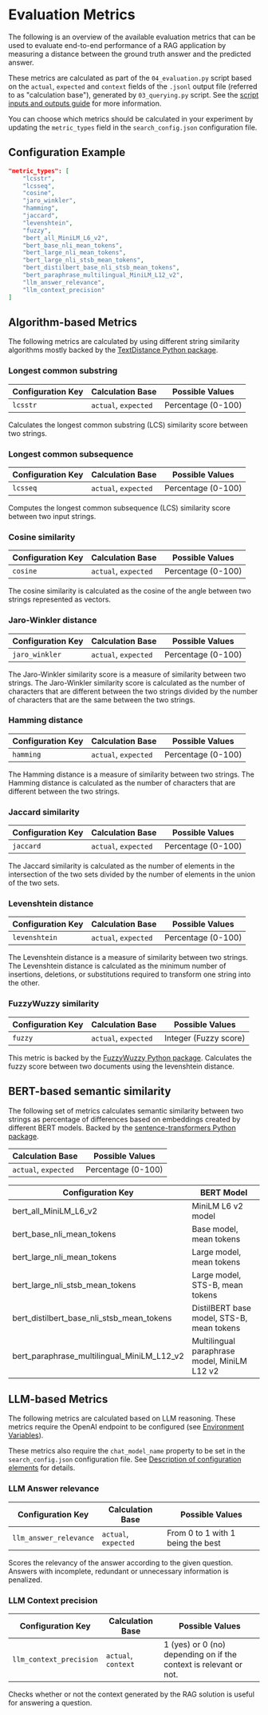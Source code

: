 # Evaluation Metrics

The following is an overview of the available evaluation metrics that can be used to evaluate end-to-end performance of
a RAG application by measuring a distance between the ground truth answer and the predicted answer.

These metrics are calculated as part of  the `04_evaluation.py` script based on the `actual`, `expected` and `context` fields of
the `.jsonl` output file (referred to as "calculation base"), generated by `03_querying.py` script. See the [script inputs and outputs
guide](/docs/script-inputs-outputs.md#03_queryingpy) for more information.

You can choose which metrics should be calculated in your experiment by updating the `metric_types` field in the
`search_config.json` configuration file.

## Configuration Example

```json
"metric_types": [
    "lcsstr",
    "lcsseq",
    "cosine",
    "jaro_winkler",
    "hamming",
    "jaccard",
    "levenshtein",
    "fuzzy",
    "bert_all_MiniLM_L6_v2",
    "bert_base_nli_mean_tokens",
    "bert_large_nli_mean_tokens",
    "bert_large_nli_stsb_mean_tokens",
    "bert_distilbert_base_nli_stsb_mean_tokens",
    "bert_paraphrase_multilingual_MiniLM_L12_v2",
    "llm_answer_relevance",
    "llm_context_precision"
]
```

## Algorithm-based Metrics

The following metrics are calculated by using different string similarity algorithms mostly backed by the [TextDistance
Python package](https://pypi.org/project/textdistance/).

### Longest common substring

| Configuration Key | Calculation Base     | Possible Values    |
| ----------------- | -------------------- | ------------------ |
| `lcsstr`          | `actual`, `expected` | Percentage (0-100) |

Calculates the longest common substring (LCS) similarity score between two strings.

### Longest common subsequence

| Configuration Key | Calculation Base     | Possible Values    |
| ----------------- | -------------------- | ------------------ |
| `lcsseq`          | `actual`, `expected` | Percentage (0-100) |

Computes the longest common subsequence (LCS) similarity score between two input strings.

### Cosine similarity

| Configuration Key | Calculation Base     | Possible Values    |
| ----------------- | -------------------- | ------------------ |
| `cosine`          | `actual`, `expected` | Percentage (0-100) |

The cosine similarity is calculated as the cosine of the angle between two strings represented as vectors.

### Jaro-Winkler distance

| Configuration Key | Calculation Base     | Possible Values    |
| ----------------- | -------------------- | ------------------ |
| `jaro_winkler`    | `actual`, `expected` | Percentage (0-100) |

The Jaro-Winkler similarity score is a measure of similarity between two strings. The Jaro-Winkler similarity score is
calculated as the number of characters that are different between the two strings divided by the number of characters
that are the same between the two strings.

### Hamming distance

| Configuration Key | Calculation Base     | Possible Values    |
| ----------------- | -------------------- | ------------------ |
| `hamming`         | `actual`, `expected` | Percentage (0-100) |

The Hamming distance is a measure of similarity between two strings. The Hamming distance is calculated as the number of
characters that are different between the two strings.

### Jaccard similarity

| Configuration Key | Calculation Base     | Possible Values    |
| ----------------- | -------------------- | ------------------ |
| `jaccard`         | `actual`, `expected` | Percentage (0-100) |

The Jaccard similarity is calculated as the number of elements in the intersection of the two sets divided by the number
of elements in the union of the two sets.

### Levenshtein distance

| Configuration Key | Calculation Base     | Possible Values    |
| ----------------- | -------------------- | ------------------ |
| `levenshtein`     | `actual`, `expected` | Percentage (0-100) |

The Levenshtein distance is a measure of similarity between two strings. The Levenshtein distance is calculated as the
minimum number of insertions, deletions, or substitutions required to transform one string into the other.

### FuzzyWuzzy similarity

| Configuration Key | Calculation Base     | Possible Values       |
| ----------------- | -------------------- | --------------------- |
| `fuzzy`           | `actual`, `expected` | Integer (Fuzzy score) |

This metric is backed by the [FuzzyWuzzy Python package](https://pypi.org/project/fuzzywuzzy/).
Calculates the fuzzy score between two documents using the levenshtein distance.

## BERT-based semantic similarity

The following set of metrics calculates semantic similarity between two strings as percentage of differences based on
embeddings created by different BERT models. Backed by the [sentence-transformers Python
package](https://pypi.org/project/sentence-transformers/).

| Calculation Base     | Possible Values    |
| -------------------- | ------------------ |
| `actual`, `expected` | Percentage (0-100) |

| Configuration Key                          | BERT Model                                   |
| ------------------------------------------ | -------------------------------------------- |
| bert_all_MiniLM_L6_v2                      | MiniLM L6 v2 model                           |
| bert_base_nli_mean_tokens                  | Base model, mean tokens                      |
| bert_large_nli_mean_tokens                 | Large model, mean tokens                     |
| bert_large_nli_stsb_mean_tokens            | Large model, STS-B, mean tokens              |
| bert_distilbert_base_nli_stsb_mean_tokens  | DistilBERT base model, STS-B, mean tokens    |
| bert_paraphrase_multilingual_MiniLM_L12_v2 | Multilingual paraphrase model, MiniLM L12 v2 |

## LLM-based Metrics

The following metrics are calculated based on LLM reasoning. These metrics require the OpenAI endpoint to be configured
(see [Environment Variables](./environment-variables.md)).

These metrics also require the `chat_model_name` property to be set in the `search_config.json` configuration file. See
[Description of configuration elements](../README.md#description-of-configuration-elements) for details.

### LLM Answer relevance

| Configuration Key  | Calculation Base     | Possible Values                   |
| ------------------ | -------------------- | --------------------------------- |
| `llm_answer_relevance` | `actual`, `expected` | From 0 to 1 with 1 being the best |

Scores the relevancy of the answer according to the given question. Answers with incomplete, redundant or unnecessary
information is penalized.

### LLM Context precision

| Configuration Key   | Calculation Base    | Possible Values                                                   |
| ------------------- | ------------------- | ----------------------------------------------------------------- |
| `llm_context_precision` | `actual`, `context` | 1 (yes) or 0 (no) depending on if the context is relevant or not. |

Checks whether or not the context generated by the RAG solution is useful for answering a question.
